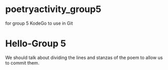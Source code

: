 # poetryactivity_group5
for group 5 KodeGo to use in Git
# Hello-Group 5
We should talk about dividing the lines and stanzas of the poem to allow us to commit them. 

